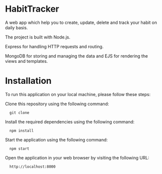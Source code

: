 # HabitTracker

A web app which help you to create, update, delete and track your habit on daily basis. 

The project is built with Node.js.

Express for handling HTTP requests and routing.

MongoDB for storing and managing the data and EJS for rendering the views and templates.

# Installation
To run this application on your local machine, please follow these steps:

Clone this repository using the following command:
```
  git clone  
```
Install the required dependencies using the following command:
```
  npm install 
```
Start the application using the following command:
```
  npm start 
```
Open the application in your web browser by visiting the following URL:
```
  http://localhost:8000 
```





